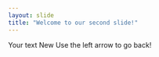```yaml
---
layout: slide
title: "Welcome to our second slide!"
---
```

Your text New
Use the left arrow to go back!